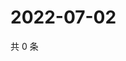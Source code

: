# 2022-07-02

共 0 条

<!-- BEGIN WEIBO -->
<!-- 最后更新时间 Sat Jul 02 2022 03:13:17 GMT+0800 (China Standard Time) -->

<!-- END WEIBO -->

